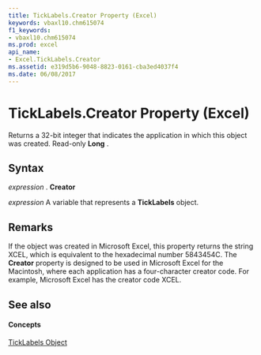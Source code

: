 ```yaml
---
title: TickLabels.Creator Property (Excel)
keywords: vbaxl10.chm615074
f1_keywords:
- vbaxl10.chm615074
ms.prod: excel
api_name:
- Excel.TickLabels.Creator
ms.assetid: e319d5b6-9048-8823-0161-cba3ed4037f4
ms.date: 06/08/2017
---
```



# TickLabels.Creator Property (Excel)

Returns a 32-bit integer that indicates the application in which this object was created. Read-only  **Long** .


## Syntax

 _expression_ . **Creator**

 _expression_ A variable that represents a **TickLabels** object.


## Remarks

If the object was created in Microsoft Excel, this property returns the string XCEL, which is equivalent to the hexadecimal number 5843454C. The  **Creator** property is designed to be used in Microsoft Excel for the Macintosh, where each application has a four-character creator code. For example, Microsoft Excel has the creator code XCEL.


## See also


#### Concepts


[TickLabels Object](Excel.TickLabels(objec).md)

